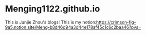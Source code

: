 # Menging1122.github.io
This is Junjie Zhou's blogs!
This is my notion:https://crimson-fig-9a5.notion.site/Meng-b8d46d94a3d44e178af45c1c6c2baa46?pvs=
